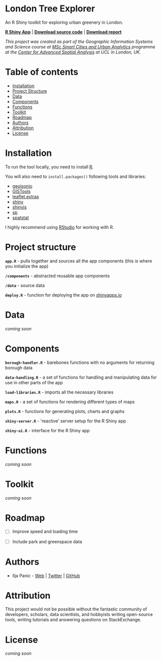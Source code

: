 # London Tree Explorer

An R Shiny toolkit for exploring urban greenery in London.



[**R Shiny App**](https://iljapanic.shinyapps.io/london-tree-explorer/) | [**Download source code**](https://github.com/iljapanic/london-tree-explorer/archive/master.zip) | [**Download report**]()


*This project was created as part of the Geographic Information Systems and Science course at [MSc Smart Cities and Urban Analytics](https://www.ucl.ac.uk/prospective-students/graduate/taught/degrees/smart-cities-urban-analytics-msc) programme at the [Center for Advanced Spatial Analysis](https://www.ucl.ac.uk/bartlett/casa/) at UCL in London, UK.*



Table of contents
=================

  * [Installation](#installation)
  * [Project Structure](#project-structure)
  * [Data](#data)
  * [Components](#components)
  * [Functions](#functions)
  * [Toolkit](#toolkit)
  * [Roadmap](#roadmap)
  * [Authors](#authors)
  * [Attribution](#attribution)
  * [License](#license)



Installation
=============

To run the tool locally, you need to install [R](https://www.r-project.org/).

You will also need to ``install.packages()`` following tools and libraries:

- [geojsonio](https://cran.r-project.org/web/packages/geojsonio/index.html)
- [GISTools](https://cran.r-project.org/web/packages/GISTools/index.html)
- [leaflet.extras](https://cran.r-project.org/package=leaflet.extras)
- [shiny](https://cran.r-project.org/package=shiny)
- [shinyjs](https://cran.r-project.org/package=shinyjs)
- [sp](https://cran.r-project.org/package=sp)
- [spatstat](https://cran.r-project.org/package=spatstat)


I highly recommend using [RStudio](https://www.rstudio.com/) for working with R.


Project structure
================


**`app.R`** - pulls together and sources all the app components (this is where you initialize the app)

**`/components`** - abstracted reusable app components

**`/data`** - source data


**`deploy.R`** - function for deploying the app on [shinyapps.io](http://www.shinyapps.io/)


Data
====

*coming soon*


Components
==========

**`borough-handler.R`** - barebones functions with no arguments for returning borough data 


**`data-handling.R`** - a set of functions for handling and manipulating data for use in other parts of the app


**`load-libraries.R`** - imports all the necessary libraries


**`maps.R`** - a set of functions for rendering different types of maps


**`plots.R`** - functions for generating plots, charts and graphs


**`shiny-server.R`** - 'reactive' server setup for the R Shiny app


**`shiny-ui.R`** - interface for the R Shiny app


Functions
=========

*coming soon*


Toolkit
=======

*coming soon*


Roadmap
=======
- [ ] Improve speed and loading time
- [ ] Include park and greenspace data


Authors
=======

* Ilja Panic	- [Web](https://iljapanic.me) | [Twitter](https://twitter.com/iljapanic) | [GitHub](https://github.com/iljapanic/)


Attribution
===========

This project would not be possible without the fantastic community of developers, scholars, data scientists, and hobbyists writing open-source tools, writing tutorials and answering questions on StackExchange.


License
=======

*coming soon*
